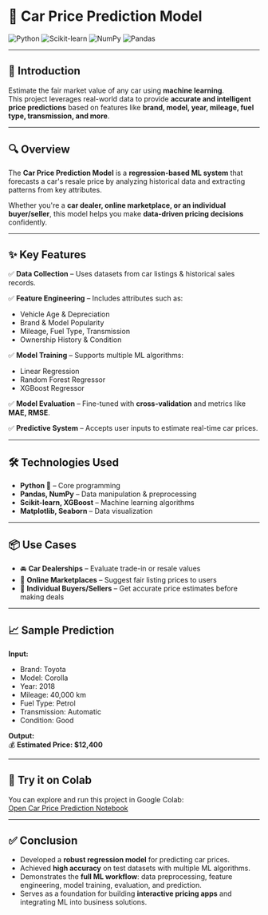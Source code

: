 # 🚗 Car Price Prediction Model

![Python](https://img.shields.io/badge/Python-3776AB?style=flat&logo=python&logoColor=white)
![Scikit-learn](https://img.shields.io/badge/Scikit--learn-F7931E?style=flat&logo=scikitlearn&logoColor=white)
![NumPy](https://img.shields.io/badge/NumPy-013243?style=flat&logo=numpy&logoColor=white)
![Pandas](https://img.shields.io/badge/Pandas-150458?style=flat&logo=pandas&logoColor=white)

---

## 🚀 Introduction
Estimate the fair market value of any car using **machine learning**.  
This project leverages real-world data to provide **accurate and intelligent price predictions** based on features like **brand, model, year, mileage, fuel type, transmission, and more**.

---

## 🔍 Overview
The **Car Price Prediction Model** is a **regression-based ML system** that forecasts a car's resale price by analyzing historical data and extracting patterns from key attributes.  

Whether you're a **car dealer, online marketplace, or an individual buyer/seller**, this model helps you make **data-driven pricing decisions** confidently.

---

## ✨ Key Features
✅ **Data Collection** – Uses datasets from car listings & historical sales records.  

✅ **Feature Engineering** – Includes attributes such as:  
- Vehicle Age & Depreciation  
- Brand & Model Popularity  
- Mileage, Fuel Type, Transmission  
- Ownership History & Condition  

✅ **Model Training** – Supports multiple ML algorithms:  
- Linear Regression  
- Random Forest Regressor  
- XGBoost Regressor  

✅ **Model Evaluation** – Fine-tuned with **cross-validation** and metrics like **MAE, RMSE**.  

✅ **Predictive System** – Accepts user inputs to estimate real-time car prices.

---

## 🛠️ Technologies Used
- **Python 🐍** – Core programming  
- **Pandas, NumPy** – Data manipulation & preprocessing  
- **Scikit-learn, XGBoost** – Machine learning algorithms  
- **Matplotlib, Seaborn** – Data visualization   

---

## 📦 Use Cases
- 🚘 **Car Dealerships** – Evaluate trade-in or resale values  
- 🛒 **Online Marketplaces** – Suggest fair listing prices to users  
- 🧾 **Individual Buyers/Sellers** – Get accurate price estimates before making deals  

---

## 📈 Sample Prediction
**Input:**  
- Brand: Toyota  
- Model: Corolla  
- Year: 2018  
- Mileage: 40,000 km  
- Fuel Type: Petrol  
- Transmission: Automatic  
- Condition: Good  

**Output:**  
💰 **Estimated Price: $12,400**

---

## 📖 Try it on Colab
You can explore and run this project in Google Colab:  
[Open Car Price Prediction Notebook](https://colab.research.google.com/drive/1SWKOVCwa3t3R-OABWptPAcG4ZPsLitee?usp=sharing)

---

## ✅ Conclusion
- Developed a **robust regression model** for predicting car prices.  
- Achieved **high accuracy** on test datasets with multiple ML algorithms.  
- Demonstrates the **full ML workflow**: data preprocessing, feature engineering, model training, evaluation, and prediction.  
- Serves as a foundation for building **interactive pricing apps** and integrating ML into business solutions.

